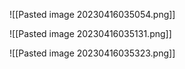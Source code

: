 ![[Pasted image 20230416035054.png]]

![[Pasted image 20230416035131.png]]

![[Pasted image 20230416035323.png]]